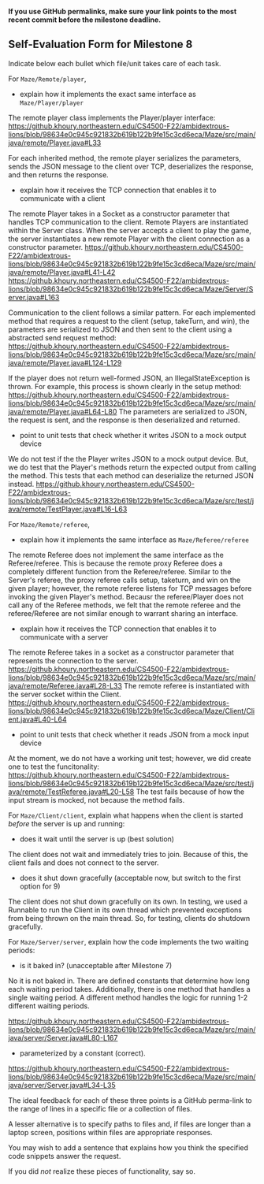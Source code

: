 **If you use GitHub permalinks, make sure your link points to the most recent commit before the milestone deadline.**

## Self-Evaluation Form for Milestone 8

Indicate below each bullet which file/unit takes care of each task.

For `Maze/Remote/player`,

- explain how it implements the exact same interface as `Maze/Player/player`

The remote player class implements the Player/player interface:
https://github.khoury.northeastern.edu/CS4500-F22/ambidextrous-lions/blob/98634e0c945c921832b619b122b9fe15c3cd6eca/Maze/src/main/java/remote/Player.java#L33

For each inherited method, the remote player serializes the parameters, sends the JSON message to the client over TCP, deserializes the response, and then
returns the response.

- explain how it receives the TCP connection that enables it to communicate with a client

The remote Player takes in a Socket as a constructor parameter that handles TCP communication to the client. Remote Players are instantiated within the Server class. When the server accepts a client to play the game, the server instantiates a new remote Player with the client connection as a constructor parameter.
https://github.khoury.northeastern.edu/CS4500-F22/ambidextrous-lions/blob/98634e0c945c921832b619b122b9fe15c3cd6eca/Maze/src/main/java/remote/Player.java#L41-L42
https://github.khoury.northeastern.edu/CS4500-F22/ambidextrous-lions/blob/98634e0c945c921832b619b122b9fe15c3cd6eca/Maze/Server/Server.java#L163

Communication to the client follows a similar pattern. For each implemented method that requires a request to the client (setup, takeTurn, and win), the parameters are serialized to JSON and then sent to the client using a abstracted send request method:
https://github.khoury.northeastern.edu/CS4500-F22/ambidextrous-lions/blob/98634e0c945c921832b619b122b9fe15c3cd6eca/Maze/src/main/java/remote/Player.java#L124-L129

If the player does not return well-formed JSON, an IllegalStateException is thrown. For example, this process is shown clearly in the setup method:
https://github.khoury.northeastern.edu/CS4500-F22/ambidextrous-lions/blob/98634e0c945c921832b619b122b9fe15c3cd6eca/Maze/src/main/java/remote/Player.java#L64-L80
The parameters are serialized to JSON, the request is sent, and the response is then deserialized and returned.

- point to unit tests that check whether it writes JSON to a mock output device

We do not test if the the Player writes JSON to a mock output device. But, we do test that the Player's methods return the expected output from calling the method. This tests that each method can deserialize the returned JSON instead.
https://github.khoury.northeastern.edu/CS4500-F22/ambidextrous-lions/blob/98634e0c945c921832b619b122b9fe15c3cd6eca/Maze/src/test/java/remote/TestPlayer.java#L16-L63

For `Maze/Remote/referee`,

- explain how it implements the same interface as `Maze/Referee/referee`

The remote Referee does not implement the same interface as the Referee/referee. This is because the remote proxy Referee does a completely different function from the Referee/referee. Similar to the Server's referee, the proxy referee calls setup, taketurn, and win on the given player; however, the remote referee listens for TCP messages before invoking the given Player's method. Becausr the referee/Player does not call any of the Referee methods, we felt that the remote referee and the referee/Referee are not similar enough to warrant sharing an interface.

- explain how it receives the TCP connection that enables it to communicate with a server

The remote Referee takes in a socket as a constructor parameter that represents the connection to the server.
https://github.khoury.northeastern.edu/CS4500-F22/ambidextrous-lions/blob/98634e0c945c921832b619b122b9fe15c3cd6eca/Maze/src/main/java/remote/Referee.java#L28-L33
The remote referee is instantiated with the server socket within the Client.
https://github.khoury.northeastern.edu/CS4500-F22/ambidextrous-lions/blob/98634e0c945c921832b619b122b9fe15c3cd6eca/Maze/Client/Client.java#L40-L64

- point to unit tests that check whether it reads JSON from a mock input device

At the moment, we do not have a working unit test; however, we did create one to test the funcitonality:
https://github.khoury.northeastern.edu/CS4500-F22/ambidextrous-lions/blob/98634e0c945c921832b619b122b9fe15c3cd6eca/Maze/src/test/java/remote/TestReferee.java#L20-L58
The test fails because of how the input stream is mocked, not because the method fails.

For `Maze/Client/client`, explain what happens when the client is started _before_ the server is up and running:

- does it wait until the server is up (best solution)

The client does not wait and immediately tries to join. Because of this, the client fails and does not connect to the server.

- does it shut down gracefully (acceptable now, but switch to the first option for 9)

The client does not shut down gracefully on its own. In testing, we used a Runnable to run the Client in its own thread which prevented exceptions from being thrown on the main thread. So, for testing, clients do shutdown gracefully.

For `Maze/Server/server`, explain how the code implements the two waiting periods:

- is it baked in? (unacceptable after Milestone 7)

No it is not baked in. There are defined constants that determine how long each waiting period takes. Additionally, there is one method that handles a single waiting period. A different method handles the logic for running 1-2 different waiting periods.

https://github.khoury.northeastern.edu/CS4500-F22/ambidextrous-lions/blob/98634e0c945c921832b619b122b9fe15c3cd6eca/Maze/src/main/java/server/Server.java#L80-L167

- parameterized by a constant (correct).

https://github.khoury.northeastern.edu/CS4500-F22/ambidextrous-lions/blob/98634e0c945c921832b619b122b9fe15c3cd6eca/Maze/src/main/java/server/Server.java#L34-L35

The ideal feedback for each of these three points is a GitHub
perma-link to the range of lines in a specific file or a collection of
files.

A lesser alternative is to specify paths to files and, if files are
longer than a laptop screen, positions within files are appropriate
responses.

You may wish to add a sentence that explains how you think the
specified code snippets answer the request.

If you did *not* realize these pieces of functionality, say so.

